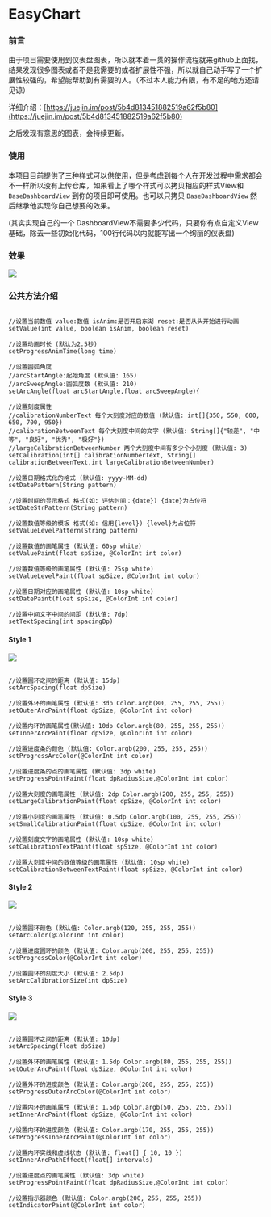 # EasyChart

### 前言

由于项目需要使用到仪表盘图表，所以就本着一贯的操作流程就来github上面找，结果发现很多图表或者不是我需要的或者扩展性不强，所以就自己动手写了一个扩展性较强的，希望能帮助到有需要的人。（不过本人能力有限，有不足的地方还请见谅）

详细介绍：[https://juejin.im/post/5b4d813451882519a62f5b80](https://juejin.im/post/5b4d813451882519a62f5b80)

之后发现有意思的图表，会持续更新。

### 使用

本项目目前提供了三种样式可以供使用，但是考虑到每个人在开发过程中需求都会不一样所以没有上传仓库，如果看上了哪个样式可以拷贝相应的样式View和 `BaseDashboardView` 到你的项目即可使用。也可以只拷贝 `BaseDashboardView` 然后继承他实现你自己想要的效果。

(其实实现自己的一个 DashboardView不需要多少代码，只要你有点自定义View基础，除去一些初始化代码，100行代码以内就能写出一个绚丽的仪表盘)

### 效果

![](https://github.com/apinIron/EasyChart/blob/master/image/frame.gif)

### 公共方法介绍

```

//设置当前数值 value:数值 isAnim:是否开启东湖 reset:是否从头开始进行动画
setValue(int value, boolean isAnim, boolean reset)

//设置动画时长 (默认为2.5秒)
setProgressAnimTime(long time)

//设置圆弧角度 
//arcStartAngle:起始角度 (默认值: 165)
//arcSweepAngle:圆弧度数 (默认值: 210)
setArcAngle(float arcStartAngle,float arcSweepAngle){

//设置刻度属性
//calibrationNumberText 每个大刻度对应的数值 (默认值: int[]{350, 550, 600, 650, 700, 950})
//calibrationBetweenText 每个大刻度中间的文字 (默认值: String[]{"较差", "中等", "良好", "优秀", "极好"})
//largeCalibrationBetweenNumber 两个大刻度中间有多少个小刻度 (默认值: 3)
setCalibration(int[] calibrationNumberText, String[] calibrationBetweenText,int largeCalibrationBetweenNumber)

//设置日期格式化的格式 (默认值: yyyy-MM-dd)
setDatePattern(String pattern)

//设置时间的显示格式 格式(如: 评估时间：{date}) {date}为占位符
setDateStrPattern(String pattern)

//设置数值等级的模板 格式(如: 信用{level}) {level}为占位符
setValueLevelPattern(String pattern)

//设置数值的画笔属性 (默认值: 60sp white)
setValuePaint(float spSize, @ColorInt int color)

//设置数值等级的画笔属性 (默认值: 25sp white)
setValueLevelPaint(float spSize, @ColorInt int color)

//设置日期对应的画笔属性 (默认值: 10sp white)
setDatePaint(float spSize, @ColorInt int color)

//设置中间文字中间的间距 (默认值: 7dp)
setTextSpacing(int spacingDp)

```

#### Style 1

![](https://github.com/apinIron/EasyChart/blob/master/image/1.png)

```

//设置圆环之间的距离 (默认值: 15dp)
setArcSpacing(float dpSize)

//设置外环的画笔属性 (默认值: 3dp Color.argb(80, 255, 255, 255))
setOuterArcPaint(float dpSize, @ColorInt int color)

//设置内环的画笔属性(默认值: 10dp Color.argb(80, 255, 255, 255))
setInnerArcPaint(float dpSize, @ColorInt int color)

//设置进度条的颜色 (默认值: Color.argb(200, 255, 255, 255))
setProgressArcColor(@ColorInt int color)

//设置进度条的点的画笔属性 (默认值: 3dp white)
setProgressPointPaint(float dpRadiusSize,@ColorInt int color)

//设置大刻度的画笔属性 (默认值: 2dp Color.argb(200, 255, 255, 255))
setLargeCalibrationPaint(float dpSize, @ColorInt int color)

//设置小刻度的画笔属性 (默认值: 0.5dp Color.argb(100, 255, 255, 255))
setSmallCalibrationPaint(float dpSize, @ColorInt int color)

//设置刻度文字的画笔属性 (默认值: 10sp white)
setCalibrationTextPaint(float spSize, @ColorInt int color)

//设置大刻度中间的数值等级的画笔属性 (默认值: 10sp white)
setCalibrationBetweenTextPaint(float spSize, @ColorInt int color)

```

#### Style 2

![](https://github.com/apinIron/EasyChart/blob/master/image/2.png)

```

//设置圆环颜色 (默认值: Color.argb(120, 255, 255, 255))
setArcColor(@ColorInt int color)

//设置进度圆环的颜色 (默认值: Color.argb(200, 255, 255, 255))
setProgressColor(@ColorInt int color)

//设置圆环的刻度大小 (默认值: 2.5dp)
setArcCalibrationSize(int dpSize)

```

#### Style 3

![](https://github.com/apinIron/EasyChart/blob/master/image/3.png)

```

//设置圆环之间的距离 (默认值: 10dp)
setArcSpacing(float dpSize)

//设置外环的画笔属性 (默认值: 1.5dp Color.argb(80, 255, 255, 255))
setOuterArcPaint(float dpSize, @ColorInt int color)

//设置外环的进度颜色 (默认值: Color.argb(200, 255, 255, 255))
setProgressOuterArcColor(@ColorInt int color)

//设置内环的画笔属性 (默认值: 1.5dp Color.argb(50, 255, 255, 255))
setInnerArcPaint(float dpSize, @ColorInt int color)

//设置内环的进度颜色 (默认值: Color.argb(170, 255, 255, 255))
setProgressInnerArcPaint(@ColorInt int color)

//设置内环实线和虚线状态 (默认值: float[] { 10, 10 })
setInnerArcPathEffect(float[] intervals)

//设置进度点的画笔属性 (默认值: 3dp white)
setProgressPointPaint(float dpRadiusSize,@ColorInt int color)

//设置指示器颜色 (默认值: Color.argb(200, 255, 255, 255))
setIndicatorPaint(@ColorInt int color)

```

